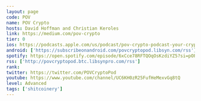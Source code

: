 ```yaml
---
layout: page
code: POV
name: POV Crypto
hosts: David Hoffman and Christian Keroles
link: https://medium.com/pov-crypto
tier: 0
ios: https://podcasts.apple.com/us/podcast/pov-crypto-podcast-your-crypto-echo-chamber-dies-here/id1436674724
android: ['https://subscribeonandroid.com/povcryptopod.libsyn.com/rss']
spotify: https://open.spotify.com/episode/6xCce78RFTQOqOsKzdiYZ5?si=pOPvtOYaQsiOdRNne7EDGw
rss: ['http://povcryptopod.btc.libsynpro.com/rss']
rank: 
twitter: https://twitter.com/POVCryptoPod
youtube: https://www.youtube.com/channel/UC6KH0zR25FufHeMexvGq8tQ
level: Advanced
tags: ['shitcoinery']
---
```


